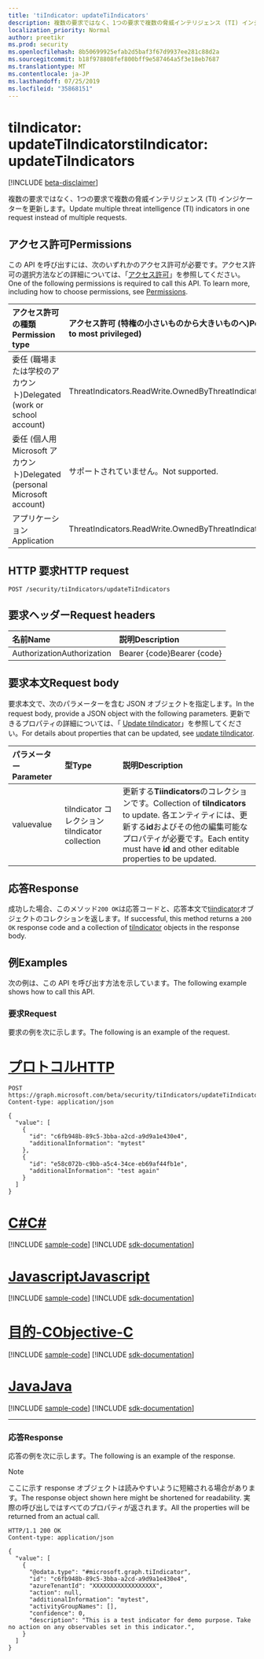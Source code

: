```yaml
---
title: 'tiIndicator: updateTiIndicators'
description: 複数の要求ではなく、1つの要求で複数の脅威インテリジェンス (TI) インジケーターを更新します。
localization_priority: Normal
author: preetikr
ms.prod: security
ms.openlocfilehash: 8b50699925efab2d5baf3f67d9937ee281c88d2a
ms.sourcegitcommit: b18f978808fef800bff9e587464a5f3e18eb7687
ms.translationtype: MT
ms.contentlocale: ja-JP
ms.lasthandoff: 07/25/2019
ms.locfileid: "35868151"
---
```

# <a name="tiindicator-updatetiindicators"></a><span data-ttu-id="06825-103">tiIndicator: updateTiIndicators</span><span class="sxs-lookup"><span data-stu-id="06825-103">tiIndicator: updateTiIndicators</span></span>

[!INCLUDE [beta-disclaimer](../../includes/beta-disclaimer.md)]

<span data-ttu-id="06825-104">複数の要求ではなく、1つの要求で複数の脅威インテリジェンス (TI) インジケーターを更新します。</span><span class="sxs-lookup"><span data-stu-id="06825-104">Update multiple threat intelligence (TI) indicators in one request instead of multiple requests.</span></span>

## <a name="permissions"></a><span data-ttu-id="06825-105">アクセス許可</span><span class="sxs-lookup"><span data-stu-id="06825-105">Permissions</span></span>

<span data-ttu-id="06825-p101">この API を呼び出すには、次のいずれかのアクセス許可が必要です。アクセス許可の選択方法などの詳細については、「[アクセス許可](/graph/permissions-reference)」を参照してください。</span><span class="sxs-lookup"><span data-stu-id="06825-p101">One of the following permissions is required to call this API. To learn more, including how to choose permissions, see [Permissions](/graph/permissions-reference).</span></span>

| <span data-ttu-id="06825-108">アクセス許可の種類</span><span class="sxs-lookup"><span data-stu-id="06825-108">Permission type</span></span>   | <span data-ttu-id="06825-109">アクセス許可 (特権の小さいものから大きいものへ)</span><span class="sxs-lookup"><span data-stu-id="06825-109">Permissions (from least to most privileged)</span></span> |
|:---------------------------------------|:--------------------------------------------|
| <span data-ttu-id="06825-110">委任 (職場または学校のアカウント)</span><span class="sxs-lookup"><span data-stu-id="06825-110">Delegated (work or school account)</span></span>     | <span data-ttu-id="06825-111">ThreatIndicators.ReadWrite.OwnedBy</span><span class="sxs-lookup"><span data-stu-id="06825-111">ThreatIndicators.ReadWrite.OwnedBy</span></span> |
| <span data-ttu-id="06825-112">委任 (個人用 Microsoft アカウント)</span><span class="sxs-lookup"><span data-stu-id="06825-112">Delegated (personal Microsoft account)</span></span> | <span data-ttu-id="06825-113">サポートされていません。</span><span class="sxs-lookup"><span data-stu-id="06825-113">Not supported.</span></span> |
| <span data-ttu-id="06825-114">アプリケーション</span><span class="sxs-lookup"><span data-stu-id="06825-114">Application</span></span>                            | <span data-ttu-id="06825-115">ThreatIndicators.ReadWrite.OwnedBy</span><span class="sxs-lookup"><span data-stu-id="06825-115">ThreatIndicators.ReadWrite.OwnedBy</span></span> |

## <a name="http-request"></a><span data-ttu-id="06825-116">HTTP 要求</span><span class="sxs-lookup"><span data-stu-id="06825-116">HTTP request</span></span>

<!-- { "blockType": "ignored" } -->

```http
POST /security/tiIndicators/updateTiIndicators
```

## <a name="request-headers"></a><span data-ttu-id="06825-117">要求ヘッダー</span><span class="sxs-lookup"><span data-stu-id="06825-117">Request headers</span></span>

| <span data-ttu-id="06825-118">名前</span><span class="sxs-lookup"><span data-stu-id="06825-118">Name</span></span>          | <span data-ttu-id="06825-119">説明</span><span class="sxs-lookup"><span data-stu-id="06825-119">Description</span></span>   |
|:--------------|:--------------|
| <span data-ttu-id="06825-120">Authorization</span><span class="sxs-lookup"><span data-stu-id="06825-120">Authorization</span></span> | <span data-ttu-id="06825-121">Bearer {code}</span><span class="sxs-lookup"><span data-stu-id="06825-121">Bearer {code}</span></span> |

## <a name="request-body"></a><span data-ttu-id="06825-122">要求本文</span><span class="sxs-lookup"><span data-stu-id="06825-122">Request body</span></span>

<span data-ttu-id="06825-123">要求本文で、次のパラメーターを含む JSON オブジェクトを指定します。</span><span class="sxs-lookup"><span data-stu-id="06825-123">In the request body, provide a JSON object with the following parameters.</span></span> <span data-ttu-id="06825-124">更新できるプロパティの詳細については、「 [Update tiIndicator](tiindicator-update.md)」を参照してください。</span><span class="sxs-lookup"><span data-stu-id="06825-124">For details about properties that can be updated, see [update tiIndicator](tiindicator-update.md).</span></span>

| <span data-ttu-id="06825-125">パラメーター</span><span class="sxs-lookup"><span data-stu-id="06825-125">Parameter</span></span>    | <span data-ttu-id="06825-126">型</span><span class="sxs-lookup"><span data-stu-id="06825-126">Type</span></span>        | <span data-ttu-id="06825-127">説明</span><span class="sxs-lookup"><span data-stu-id="06825-127">Description</span></span> |
|:-------------|:------------|:------------|
|<span data-ttu-id="06825-128">value</span><span class="sxs-lookup"><span data-stu-id="06825-128">value</span></span>|<span data-ttu-id="06825-129">tiIndicator コレクション</span><span class="sxs-lookup"><span data-stu-id="06825-129">tiIndicator collection</span></span>| <span data-ttu-id="06825-130">更新する**Tiindicators**のコレクションです。</span><span class="sxs-lookup"><span data-stu-id="06825-130">Collection of **tiIndicators** to update.</span></span> <span data-ttu-id="06825-131">各エンティティには、更新する**id**およびその他の編集可能なプロパティが必要です。</span><span class="sxs-lookup"><span data-stu-id="06825-131">Each entity must have **id** and other editable properties to be updated.</span></span>|

## <a name="response"></a><span data-ttu-id="06825-132">応答</span><span class="sxs-lookup"><span data-stu-id="06825-132">Response</span></span>

<span data-ttu-id="06825-133">成功した場合、このメソッド`200 OK`は応答コードと、応答本文で[tiindicator](../resources/tiindicator.md)オブジェクトのコレクションを返します。</span><span class="sxs-lookup"><span data-stu-id="06825-133">If successful, this method returns a `200 OK` response code and a collection of [tiIndicator](../resources/tiindicator.md) objects in the response body.</span></span>

## <a name="examples"></a><span data-ttu-id="06825-134">例</span><span class="sxs-lookup"><span data-stu-id="06825-134">Examples</span></span>

<span data-ttu-id="06825-135">次の例は、この API を呼び出す方法を示しています。</span><span class="sxs-lookup"><span data-stu-id="06825-135">The following example shows how to call this API.</span></span>

### <a name="request"></a><span data-ttu-id="06825-136">要求</span><span class="sxs-lookup"><span data-stu-id="06825-136">Request</span></span>

<span data-ttu-id="06825-137">要求の例を次に示します。</span><span class="sxs-lookup"><span data-stu-id="06825-137">The following is an example of the request.</span></span>

# <a name="httptabhttp"></a>[<span data-ttu-id="06825-138">プロトコル</span><span class="sxs-lookup"><span data-stu-id="06825-138">HTTP</span></span>](#tab/http)
<!-- {
  "blockType": "request",
  "name": "tiindicator_updatetiindicators",
  "isCollection":true
}-->
```http
POST https://graph.microsoft.com/beta/security/tiIndicators/updateTiIndicators
Content-type: application/json

{
  "value": [
    {
      "id": "c6fb948b-89c5-3bba-a2cd-a9d9a1e430e4",
      "additionalInformation": "mytest"
    },
    {
      "id": "e58c072b-c9bb-a5c4-34ce-eb69af44fb1e",
      "additionalInformation": "test again"
    }
  ]
}

```
# <a name="ctabcsharp"></a>[<span data-ttu-id="06825-139">C#</span><span class="sxs-lookup"><span data-stu-id="06825-139">C#</span></span>](#tab/csharp)
[!INCLUDE [sample-code](../includes/snippets/csharp/tiindicator-updatetiindicators-csharp-snippets.md)]
[!INCLUDE [sdk-documentation](../includes/snippets/snippets-sdk-documentation-link.md)]

# <a name="javascripttabjavascript"></a>[<span data-ttu-id="06825-140">Javascript</span><span class="sxs-lookup"><span data-stu-id="06825-140">Javascript</span></span>](#tab/javascript)
[!INCLUDE [sample-code](../includes/snippets/javascript/tiindicator-updatetiindicators-javascript-snippets.md)]
[!INCLUDE [sdk-documentation](../includes/snippets/snippets-sdk-documentation-link.md)]

# <a name="objective-ctabobjc"></a>[<span data-ttu-id="06825-141">目的-C</span><span class="sxs-lookup"><span data-stu-id="06825-141">Objective-C</span></span>](#tab/objc)
[!INCLUDE [sample-code](../includes/snippets/objc/tiindicator-updatetiindicators-objc-snippets.md)]
[!INCLUDE [sdk-documentation](../includes/snippets/snippets-sdk-documentation-link.md)]

# <a name="javatabjava"></a>[<span data-ttu-id="06825-142">Java</span><span class="sxs-lookup"><span data-stu-id="06825-142">Java</span></span>](#tab/java)
[!INCLUDE [sample-code](../includes/snippets/java/tiindicator-updatetiindicators-java-snippets.md)]
[!INCLUDE [sdk-documentation](../includes/snippets/snippets-sdk-documentation-link.md)]

---


### <a name="response"></a><span data-ttu-id="06825-143">応答</span><span class="sxs-lookup"><span data-stu-id="06825-143">Response</span></span>

<span data-ttu-id="06825-144">応答の例を次に示します。</span><span class="sxs-lookup"><span data-stu-id="06825-144">The following is an example of the response.</span></span>

> [!NOTE]
> <span data-ttu-id="06825-145">ここに示す response オブジェクトは読みやすいように短縮される場合があります。</span><span class="sxs-lookup"><span data-stu-id="06825-145">The response object shown here might be shortened for readability.</span></span> <span data-ttu-id="06825-146">実際の呼び出しではすべてのプロパティが返されます。</span><span class="sxs-lookup"><span data-stu-id="06825-146">All the properties will be returned from an actual call.</span></span>

<!-- {
  "blockType": "response",
  "truncated": true,
  "@odata.type": "microsoft.graph.tiIndicator",
  "isCollection": true
} -->

```http
HTTP/1.1 200 OK
Content-type: application/json

{
  "value": [
    {
      "@odata.type": "#microsoft.graph.tiIndicator",
      "id": "c6fb948b-89c5-3bba-a2cd-a9d9a1e430e4",
      "azureTenantId": "XXXXXXXXXXXXXXXXXX",
      "action": null,
      "additionalInformation": "mytest",
      "activityGroupNames": [],
      "confidence": 0,
      "description": "This is a test indicator for demo purpose. Take no action on any observables set in this indicator.",
    }
  ]
}
```

<!-- uuid: 16cd6b66-4b1a-43a1-adaf-3a886856ed98
2019-02-04 14:57:30 UTC -->
<!-- {
  "type": "#page.annotation",
  "description": "tiIndicator: updateTiIndicators",
  "keywords": "",
  "section": "documentation",
  "tocPath": "",
  "suppressions": [
  ]
}-->
